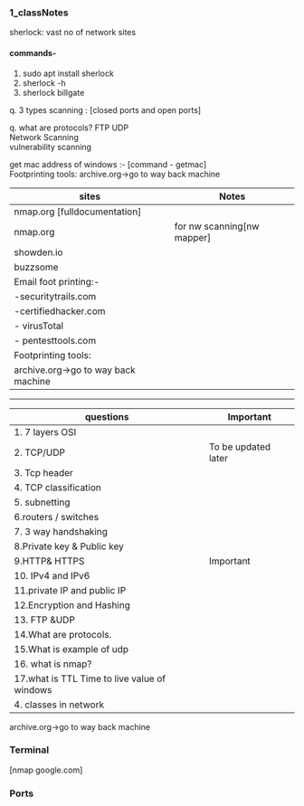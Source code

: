 ### 1_classNotes

sherlock: vast no of network sites

#### commands-
1. sudo apt install sherlock
2. sherlock -h
3. sherlock billgate



q. 3 types scanning : [closed ports and open ports]

q. what are protocols?  FTP UDP   </br>
Network Scanning      </br>
vulnerability scanning  </br>



get mac address of windows :- [command - getmac]  </br>
Footprinting tools:
archive.org->go to way back machine


                           


|   sites                                   | Notes                                               |  
|-------------------------------------------|-----------------------------------------------------|              
|nmap.org [fulldocumentation]               |                                                     |
|nmap.org                                   | for nw scanning[nw mapper]                          |
|showden.io                                 |                                                     |
|buzzsome                                   |                                                     |
|Email foot printing:-                      |                                                     |
|-securitytrails.com                        |                                                     |      
|-certifiedhacker.com                   |                                                     |
|- virusTotal                               |                                                     |
| - pentesttools.com                        |                                                     |
|Footprinting tools:                        |                                                     |
|archive.org->go to way back machine        |                                                     |

---


|     questions                                            | Important                |  
|---------------------------------------------------------|------------------------------------------------|
|1. 7 layers OSI                                          |                                                |
|2. TCP/UDP                                               |To be updated  later                            |
|3. Tcp header                                            |                                                | 
|4. TCP classification                                     |                                                |  
|5. subnetting                                             |                                                 |
|6.routers / switches                                     |                                                 |
|7. 3 way handshaking                                     |                                                 | 
|8.Private key & Public key                               |                                                 |
|9.HTTP& HTTPS                                            |      Important                                  |
|10. IPv4 and  IPv6                                       |                                                 |
|11.private IP and public IP                              |                                                 |
|12.Encryption and Hashing                |                                                 |
|13. FTP &UDP                                             |                                                 |
|14.What are protocols.                                   |                                                 |
|15.What is example of udp                                |                                                 | 
|16.  what is nmap?                                       |                                                 |
|17.what is TTL Time to live  value of windows            |                                                     |
|4. classes in network                                   |                                                     |

archive.org->go to way back machine


### Terminal      
[nmap google.com]



### Ports







